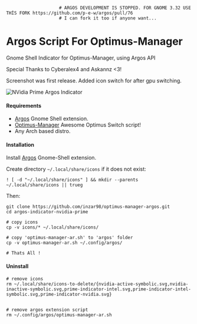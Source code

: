 
                        # ARGOS DEVELOPMENT IS STOPPED. FOR GNOME 3.32 USE THİS FORK https://github.com/p-e-w/argos/pull/76
                        # I can fork it too if anyone want...


# Argos Script For Optimus-Manager
Gnome Shell Indicator for Optimus-Manager, using Argos API

Special Thanks to Cyberalex4 and Askannz <3!

Screenshot was first release. Added icon switch for after gpu switching.

![NVidia Prime Argos Indicator](https://github.com/inzar98/optimus-manager-argos/blob/master/screenshots/optimus-manager-1.png)                                       

#### Requirements
- [Argos](https://extensions.gnome.org/extension/1176/argos/) Gnome Shell extension.
- [Optimus-Manager](https://github.com/Askannz/optimus-manager) Awesome Optimus Switch script!
- Any Arch based distro.


#### Installation
Install [Argos](https://extensions.gnome.org/extension/1176/argos/) Gnome-Shell extension.

Create directory `~/.local/share/icons` if it does not exist:
```
! [ -d "~/.local/share/icons" ] && mkdir --parents ~/.local/share/icons || trueg
```

Then:
```
git clone https://github.com/inzar98/optimus-manager-argos.git
cd argos-indicator-nvidia-prime

# copy icons
cp -v icons/* ~/.local/share/icons/

# copy 'optimus-manager-ar.sh' to 'argos' folder
cp -v optimus-manager-ar.sh ~/.config/argos/

# Thats All !
```
#### Uninstall
```
# remove icons
rm ~/.local/share/icons-to-delete/{nvidia-active-symbolic.svg,nvidia-inactive-symbolic.svg,prime-indicator-intel.svg,prime-indicator-intel-symbolic.svg,prime-indicator-nvidia.svg}


# remove argos extension script
rm ~/.config/argos/optimus-manager-ar.sh



